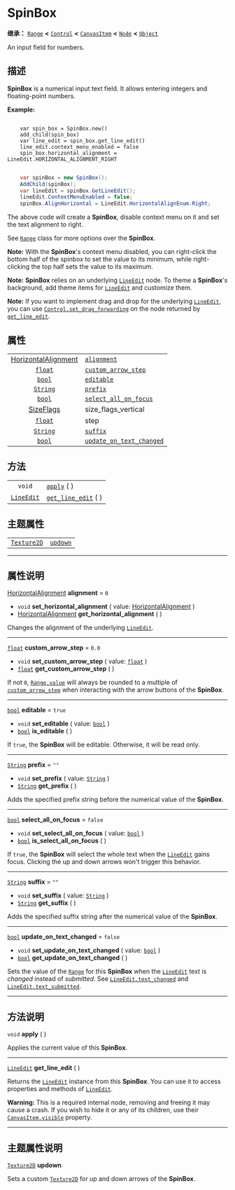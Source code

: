 <!-- ⚠ 请勿编辑本文件 ⚠ -->
<!-- 本文档使用脚本从 WeDot 引擎源码仓库生成。 -->
<!-- 生成脚本：https://github.com/WeDot-Engine/WeDot/tree/4.3/doc/tools/make_md.py； -->
<!-- 原文件：https://github.com/WeDot-Engine/WeDot/tree/4.3/doc/classes/SpinBox.xml。 -->

<div id="_class_spinbox"></div>

# SpinBox

**继承：** [`Range`](class_range.md) **<** [`Control`](class_control.md) **<** [`CanvasItem`](class_canvasitem.md) **<** [`Node`](class_node.md) **<** [`Object`](class_object.md)

An input field for numbers.

## 描述

**SpinBox** is a numerical input text field. It allows entering integers and floating-point numbers.

 **Example:** 



```gdscript

    var spin_box = SpinBox.new()
    add_child(spin_box)
    var line_edit = spin_box.get_line_edit()
    line_edit.context_menu_enabled = false
    spin_box.horizontal_alignment = LineEdit.HORIZONTAL_ALIGNMENT_RIGHT
```

```csharp

    var spinBox = new SpinBox();
    AddChild(spinBox);
    var lineEdit = spinBox.GetLineEdit();
    lineEdit.ContextMenuEnabled = false;
    spinBox.AlignHorizontal = LineEdit.HorizontalAlignEnum.Right;
```



The above code will create a **SpinBox**, disable context menu on it and set the text alignment to right.

See [`Range`](class_range.md) class for more options over the **SpinBox**.

 **Note:** With the **SpinBox**'s context menu disabled, you can right-click the bottom half of the spinbox to set the value to its minimum, while right-clicking the top half sets the value to its maximum.

 **Note:** **SpinBox** relies on an underlying [`LineEdit`](class_lineedit.md) node. To theme a **SpinBox**'s background, add theme items for [`LineEdit`](class_lineedit.md) and customize them.

 **Note:** If you want to implement drag and drop for the underlying [`LineEdit`](class_lineedit.md), you can use [`Control.set_drag_forwarding`](#class_control_method_set_drag_forwarding) on the node returned by [`get_line_edit`](#class_spinbox_method_get_line_edit).





## 属性

|||
|:-:|:--|
| [HorizontalAlignment](#enum_@globalscope_horizontalalignment) | [`alignment`](#class_spinbox_property_alignment)                           | ``0``                                                                      |
| [`float`](class_float.md)                                     | [`custom_arrow_step`](#class_spinbox_property_custom_arrow_step)           | ``0.0``                                                                    |
| [`bool`](class_bool.md)                                       | [`editable`](#class_spinbox_property_editable)                             | ``true``                                                                   |
| [`String`](class_string.md)                                   | [`prefix`](#class_spinbox_property_prefix)                                 | ``""``                                                                     |
| [`bool`](class_bool.md)                                       | [`select_all_on_focus`](#class_spinbox_property_select_all_on_focus)       | ``false``                                                                  |
| [SizeFlags](#enum_control_sizeflags)                          | size_flags_vertical                                                        | ``1`` (overrides [`Control`](#class_control_property_size_flags_vertical)) |
| [`float`](class_float.md)                                     | step                                                                       | ``1.0`` (overrides [`Range`](#class_range_property_step))                  |
| [`String`](class_string.md)                                   | [`suffix`](#class_spinbox_property_suffix)                                 | ``""``                                                                     |
| [`bool`](class_bool.md)                                       | [`update_on_text_changed`](#class_spinbox_property_update_on_text_changed) | ``false``                                                                  |

## 方法

|||
|:-:|:--|
| `void`                          | [`apply`](#class_spinbox_method_apply) ( )                 |
| [`LineEdit`](class_lineedit.md) | [`get_line_edit`](#class_spinbox_method_get_line_edit) ( ) |

## 主题属性

|||
|:-:|:--|
| [`Texture2D`](class_texture2d.md) | [`updown`](#class_spinbox_theme_icon_updown) |

<!-- rst-class:: classref-section-separator -->

---

## 属性说明

<div id="_class_spinbox_property_alignment"></div>

[HorizontalAlignment](#enum_@globalscope_horizontalalignment) **alignment** = ``0`` <div id="class_spinbox_property_alignment"></div>

- `void` **set_horizontal_alignment** ( value: [HorizontalAlignment](#enum_@globalscope_horizontalalignment) )
- [HorizontalAlignment](#enum_@globalscope_horizontalalignment) **get_horizontal_alignment** ( )

Changes the alignment of the underlying [`LineEdit`](class_lineedit.md).

<!-- rst-class:: classref-item-separator -->

---

<div id="_class_spinbox_property_custom_arrow_step"></div>

[`float`](class_float.md) **custom_arrow_step** = ``0.0`` <div id="class_spinbox_property_custom_arrow_step"></div>

- `void` **set_custom_arrow_step** ( value: [`float`](class_float.md) )
- [`float`](class_float.md) **get_custom_arrow_step** ( )

If not `0`, [`Range.value`](#class_range_property_value) will always be rounded to a multiple of [`custom_arrow_step`](#class_spinbox_property_custom_arrow_step) when interacting with the arrow buttons of the **SpinBox**.

<!-- rst-class:: classref-item-separator -->

---

<div id="_class_spinbox_property_editable"></div>

[`bool`](class_bool.md) **editable** = ``true`` <div id="class_spinbox_property_editable"></div>

- `void` **set_editable** ( value: [`bool`](class_bool.md) )
- [`bool`](class_bool.md) **is_editable** ( )

If `true`, the **SpinBox** will be editable. Otherwise, it will be read only.

<!-- rst-class:: classref-item-separator -->

---

<div id="_class_spinbox_property_prefix"></div>

[`String`](class_string.md) **prefix** = ``""`` <div id="class_spinbox_property_prefix"></div>

- `void` **set_prefix** ( value: [`String`](class_string.md) )
- [`String`](class_string.md) **get_prefix** ( )

Adds the specified prefix string before the numerical value of the **SpinBox**.

<!-- rst-class:: classref-item-separator -->

---

<div id="_class_spinbox_property_select_all_on_focus"></div>

[`bool`](class_bool.md) **select_all_on_focus** = ``false`` <div id="class_spinbox_property_select_all_on_focus"></div>

- `void` **set_select_all_on_focus** ( value: [`bool`](class_bool.md) )
- [`bool`](class_bool.md) **is_select_all_on_focus** ( )

If `true`, the **SpinBox** will select the whole text when the [`LineEdit`](class_lineedit.md) gains focus. Clicking the up and down arrows won't trigger this behavior.

<!-- rst-class:: classref-item-separator -->

---

<div id="_class_spinbox_property_suffix"></div>

[`String`](class_string.md) **suffix** = ``""`` <div id="class_spinbox_property_suffix"></div>

- `void` **set_suffix** ( value: [`String`](class_string.md) )
- [`String`](class_string.md) **get_suffix** ( )

Adds the specified suffix string after the numerical value of the **SpinBox**.

<!-- rst-class:: classref-item-separator -->

---

<div id="_class_spinbox_property_update_on_text_changed"></div>

[`bool`](class_bool.md) **update_on_text_changed** = ``false`` <div id="class_spinbox_property_update_on_text_changed"></div>

- `void` **set_update_on_text_changed** ( value: [`bool`](class_bool.md) )
- [`bool`](class_bool.md) **get_update_on_text_changed** ( )

Sets the value of the [`Range`](class_range.md) for this **SpinBox** when the [`LineEdit`](class_lineedit.md) text is *changed* instead of *submitted*. See [`LineEdit.text_changed`](#class_lineedit_signal_text_changed) and [`LineEdit.text_submitted`](#class_lineedit_signal_text_submitted).

<!-- rst-class:: classref-section-separator -->

---

## 方法说明

<div id="_class_spinbox_method_apply"></div>

`void` **apply** ( )<div id="class_spinbox_method_apply"></div>

Applies the current value of this **SpinBox**.

<!-- rst-class:: classref-item-separator -->

---

<div id="_class_spinbox_method_get_line_edit"></div>

[`LineEdit`](class_lineedit.md) **get_line_edit** ( )<div id="class_spinbox_method_get_line_edit"></div>

Returns the [`LineEdit`](class_lineedit.md) instance from this **SpinBox**. You can use it to access properties and methods of [`LineEdit`](class_lineedit.md).

 **Warning:** This is a required internal node, removing and freeing it may cause a crash. If you wish to hide it or any of its children, use their [`CanvasItem.visible`](#class_canvasitem_property_visible) property.

<!-- rst-class:: classref-section-separator -->

---

## 主题属性说明

<div id="_class_spinbox_theme_icon_updown"></div>

[`Texture2D`](class_texture2d.md) **updown** <div id="class_spinbox_theme_icon_updown"></div>

Sets a custom [`Texture2D`](class_texture2d.md) for up and down arrows of the **SpinBox**.

[^virtual]: 本方法通常需要用户覆盖才能生效。
[^const]: 本方法无副作用，不会修改该实例的任何成员变量。
[^vararg]: 本方法除了能接受在此处描述的参数外，还能够继续接受任意数量的参数。
[^constructor]: 本方法用于构造某个类型。
[^static]: 调用本方法无需实例，可直接使用类名进行调用。
[^operator]: 本方法描述的是使用本类型作为左操作数的有效运算符。
[^bitfield]: 这个值是由下列位标志构成位掩码的整数。
[^void]: 无返回值。
